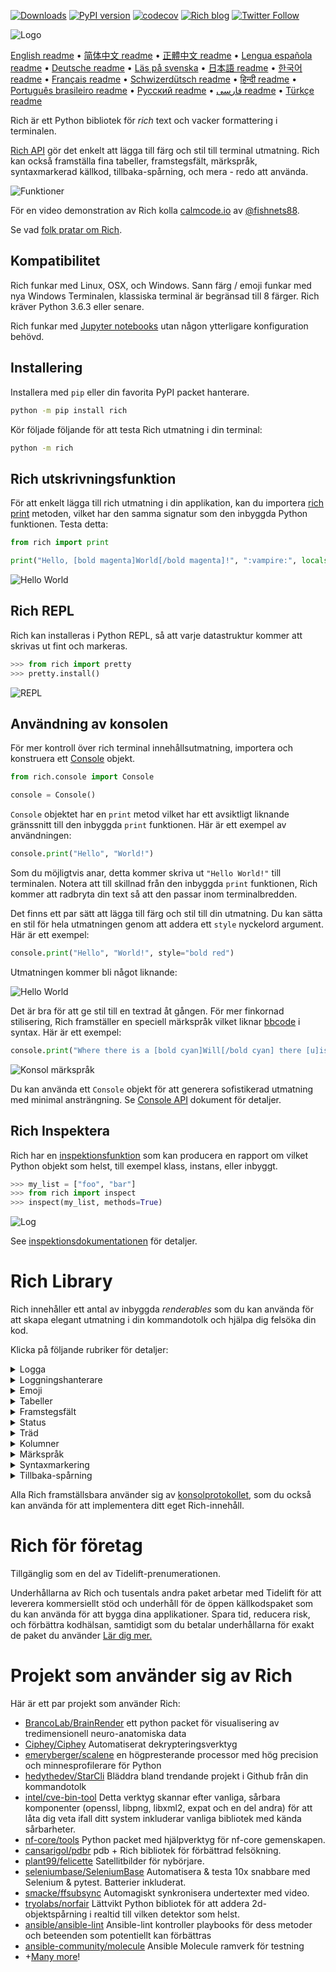 [![Downloads](https://pepy.tech/badge/rich/month)](https://pepy.tech/project/rich)
[![PyPI version](https://badge.fury.io/py/rich.svg)](https://badge.fury.io/py/rich)
[![codecov](https://codecov.io/gh/Textualize/rich/branch/master/graph/badge.svg)](https://codecov.io/gh/Textualize/rich)
[![Rich blog](https://img.shields.io/badge/blog-rich%20news-yellowgreen)](https://www.willmcgugan.com/tag/rich/)
[![Twitter Follow](https://img.shields.io/twitter/follow/willmcgugan.svg?style=social)](https://twitter.com/willmcgugan)

![Logo](https://github.com/Textualize/rich/raw/master/imgs/logo.svg)

[English readme](https://github.com/Textualize/rich/blob/master/README.md)
• [简体中文 readme](https://github.com/Textualize/rich/blob/master/README.cn.md)
• [正體中文 readme](https://github.com/Textualize/rich/blob/master/README.zh-tw.md)
• [Lengua española readme](https://github.com/Textualize/rich/blob/master/README.es.md)
• [Deutsche readme](https://github.com/Textualize/rich/blob/master/README.de.md)
• [Läs på svenska](https://github.com/Textualize/rich/blob/master/README.sv.md)
• [日本語 readme](https://github.com/Textualize/rich/blob/master/README.ja.md)
• [한국어 readme](https://github.com/Textualize/rich/blob/master/README.kr.md)
• [Français readme](https://github.com/Textualize/rich/blob/master/README.fr.md)
• [Schwizerdütsch readme](https://github.com/Textualize/rich/blob/master/README.de-ch.md)
• [हिन्दी readme](https://github.com/Textualize/rich/blob/master/README.hi.md)
• [Português brasileiro readme](https://github.com/Textualize/rich/blob/master/README.pt-br.md)
• [Русский readme](https://github.com/Textualize/rich/blob/master/README.ru.md)
• [فارسی readme](https://github.com/Textualize/rich/blob/master/README.fa.md)
• [Türkçe readme](https://github.com/Textualize/rich/blob/master/README.tr.md)

Rich är ett Python bibliotek för _rich_ text och vacker formattering i terminalen.

[Rich API](https://rich.readthedocs.io/en/latest/) gör det enkelt att lägga till färg och stil till terminal utmatning. Rich kan också framställa fina tabeller, framstegsfält, märkspråk, syntaxmarkerad källkod, tillbaka-spårning, och mera - redo att använda.

![Funktioner](https://github.com/Textualize/rich/raw/master/imgs/features.png)

För en video demonstration av Rich kolla [calmcode.io](https://calmcode.io/rich/introduction.html) av [@fishnets88](https://twitter.com/fishnets88).

Se vad [folk pratar om Rich](https://www.willmcgugan.com/blog/pages/post/rich-tweets/).

## Kompatibilitet

Rich funkar med Linux, OSX, och Windows. Sann färg / emoji funkar med nya Windows Terminalen, klassiska terminal är begränsad till 8 färger. Rich kräver Python 3.6.3 eller senare.

Rich funkar med [Jupyter notebooks](https://jupyter.org/) utan någon ytterligare konfiguration behövd.

## Installering

Installera med `pip` eller din favorita PyPI packet hanterare.

```sh
python -m pip install rich
```

Kör följade följande för att testa Rich utmatning i din terminal:

```sh
python -m rich
```

## Rich utskrivningsfunktion

För att enkelt lägga till rich utmatning i din applikation, kan du importera [rich print](https://rich.readthedocs.io/en/latest/introduction.html#quick-start) metoden, vilket har den samma signatur som den inbyggda Python funktionen. Testa detta:

```python
from rich import print

print("Hello, [bold magenta]World[/bold magenta]!", ":vampire:", locals())
```

![Hello World](https://github.com/Textualize/rich/raw/master/imgs/print.png)

## Rich REPL

Rich kan installeras i Python REPL, så att varje datastruktur kommer att skrivas ut fint och markeras.

```python
>>> from rich import pretty
>>> pretty.install()
```

![REPL](https://github.com/Textualize/rich/raw/master/imgs/repl.png)

## Användning av konsolen

För mer kontroll över rich terminal innehållsutmatning, importera och konstruera ett [Console](https://rich.readthedocs.io/en/latest/reference/console.html#rich.console.Console) objekt.

```python
from rich.console import Console

console = Console()
```

`Console` objektet har en `print` metod vilket har ett avsiktligt liknande gränssnitt till den inbyggda `print` funktionen. Här är ett exempel av användningen:

```python
console.print("Hello", "World!")
```

Som du möjligtvis anar, detta kommer skriva ut `"Hello World!"` till terminalen. Notera att till skillnad från den inbyggda `print` funktionen, Rich kommer att radbryta din text så att den passar inom terminalbredden.

Det finns ett par sätt att lägga till färg och stil till din utmatning. Du kan sätta en stil för hela utmatningen genom att addera ett `style` nyckelord argument. Här är ett exempel:

```python
console.print("Hello", "World!", style="bold red")
```

Utmatningen kommer bli något liknande:

![Hello World](https://github.com/Textualize/rich/raw/master/imgs/hello_world.png)

Det är bra för att ge stil till en textrad åt gången. För mer finkornad stilisering, Rich framställer en speciell märkspråk vilket liknar [bbcode](https://en.wikipedia.org/wiki/BBCode) i syntax. Här är ett exempel:

```python
console.print("Where there is a [bold cyan]Will[/bold cyan] there [u]is[/u] a [i]way[/i].")
```

![Konsol märkspråk](https://github.com/Textualize/rich/raw/master/imgs/where_there_is_a_will.png)

Du kan använda ett `Console` objekt för att generera sofistikerad utmatning med minimal ansträngning. Se [Console API](https://rich.readthedocs.io/en/latest/console.html) dokument för detaljer.

## Rich Inspektera

Rich har en [inspektionsfunktion](https://rich.readthedocs.io/en/latest/reference/init.html?highlight=inspect#rich.inspect) som kan producera en rapport om vilket Python objekt som helst, till exempel klass, instans, eller inbyggt.

```python
>>> my_list = ["foo", "bar"]
>>> from rich import inspect
>>> inspect(my_list, methods=True)
```

![Log](https://github.com/Textualize/rich/raw/master/imgs/inspect.png)

See [inspektionsdokumentationen](https://rich.readthedocs.io/en/latest/reference/init.html#rich.inspect) för detaljer.

# Rich Library

Rich innehåller ett antal av inbyggda _renderables_ som du kan använda för att skapa elegant utmatning i din kommandotolk och hjälpa dig felsöka din kod.

Klicka på följande rubriker för detaljer:

<details>
<summary>Logga</summary>

`Console` objektet har en `log()` metod vilket har liknande gränssnitt som `print()`, men framställer även en kolumn för den nuvarande tid och fil samt rad vilket gjorde anroppet. Som standard kommer Rich att markera syntax för Python strukturer och för repr strängar. Ifall du loggar en samling (det vill säga en ordbok eller en lista) kommer Rich att finskriva ut det så att det passar i det tillgängliga utrymme. Här är ett exempel av dessa funktioner.

```python
from rich.console import Console
console = Console()

test_data = [
    {"jsonrpc": "2.0", "method": "sum", "params": [None, 1, 2, 4, False, True], "id": "1",},
    {"jsonrpc": "2.0", "method": "notify_hello", "params": [7]},
    {"jsonrpc": "2.0", "method": "subtract", "params": [42, 23], "id": "2"},
]

def test_log():
    enabled = False
    context = {
        "foo": "bar",
    }
    movies = ["Deadpool", "Rise of the Skywalker"]
    console.log("Hello from", console, "!")
    console.log(test_data, log_locals=True)


test_log()
```

Det ovanstående har följande utmatning:

![Log](https://github.com/Textualize/rich/raw/master/imgs/log.png)

Notera `log_locals` argumentet, vilket utmatar en tabell innehållandes de lokala variablerna varifrån log metoden kallades från.

Log metoden kan användas för att logga till terminal för långkörande applikationer så som servrar, men är också en väldigt bra felsökningsverktyg.

</details>
<details>
<summary>Loggningshanterare</summary>

Du kan också använda den inbyggda [Handler klassen](https://rich.readthedocs.io/en/latest/logging.html) för att formatera och färglägga utmatningen från Pythons loggningsmodul. Här är ett exempel av utmatningen:

![Loggning](https://github.com/Textualize/rich/raw/master/imgs/logging.png)

</details>

<details>
<summary>Emoji</summary>

För att infoga en emoji till konsolutmatningen placera namnet mellan två kolon. Här är ett exempel:

```python
>>> console.print(":smiley: :vampire: :pile_of_poo: :thumbs_up: :raccoon:")
😃 🧛 💩 👍 🦝
```

Vänligen använd denna funktion klokt.

</details>

<details>
<summary>Tabeller</summary>

Rich kan framställa flexibla [tabeller](https://rich.readthedocs.io/en/latest/tables.html) med unicode boxkaraktärer. Det finns en stor mängd av formateringsalternativ för gränser, stilar, och celljustering etc.

![Tabell film](https://github.com/Textualize/rich/raw/master/imgs/table_movie.gif)

Animationen ovan genererades utav [table_movie.py](https://github.com/Textualize/rich/blob/master/examples/table_movie.py) i exempelkatalogen.

Här är ett exempel av en enklare tabell:

```python
from rich.console import Console
from rich.table import Table

console = Console()

table = Table(show_header=True, header_style="bold magenta")
table.add_column("Date", style="dim", width=12)
table.add_column("Title")
table.add_column("Production Budget", justify="right")
table.add_column("Box Office", justify="right")
table.add_row(
    "Dec 20, 2019", "Star Wars: The Rise of Skywalker", "$275,000,000", "$375,126,118"
)
table.add_row(
    "May 25, 2018",
    "[red]Solo[/red]: A Star Wars Story",
    "$275,000,000",
    "$393,151,347",
)
table.add_row(
    "Dec 15, 2017",
    "Star Wars Ep. VIII: The Last Jedi",
    "$262,000,000",
    "[bold]$1,332,539,889[/bold]",
)

console.print(table)
```

Detta producerar följande utmatning:

![tabell](https://github.com/Textualize/rich/raw/master/imgs/table.png)

Notera att konsol märkspråk är framställt på samma sätt som `print()` och `log()`. I själva verket, vad som helst som är framställt av Rich kan inkluderas i rubriker / rader (även andra tabeller).

`Table` klassen är smart nog att storleksändra kolumner att passa den tillgängliga bredden av terminalen, och slår in text ifall det behövs. Här är samma exempel, med terminalen gjord mindre än tabell ovan:

![tabell2](https://github.com/Textualize/rich/raw/master/imgs/table2.png)

</details>

<details>
<summary>Framstegsfält</summary>

Rich kan framställa flera flimmerfria [framstegsfält](https://rich.readthedocs.io/en/latest/progress.html) för att följa långvariga uppgifter.

För grundläggande användning, slå in valfri sekvens i `track` funktion och iterera över resultatet. Här är ett exempel:

```python
from rich.progress import track

for step in track(range(100)):
    do_step(step)
```

Det är inte mycket svårare att lägga till flera framstegsfält. Här är ett exempel tagen från dokumentationen:

![framsteg](https://github.com/Textualize/rich/raw/master/imgs/progress.gif)

Dessa kolumner kan konfigureras att visa vilka detaljer du vill. Inbyggda kolumner inkluderar procentuell färdig, filstorlek, filhastighet, och återstående tid. Här är ännu ett exempel som visar en pågående nedladdning:

![framsteg](https://github.com/Textualize/rich/raw/master/imgs/downloader.gif)

För att själv testa detta, kolla [examples/downloader.py](https://github.com/Textualize/rich/blob/master/examples/downloader.py) vilket kan ladda ner flera URLs samtidigt medan visar framsteg.

</details>

<details>
<summary>Status</summary>

För situationer där det är svårt att beräkna framsteg, kan du använda [status](https://rich.readthedocs.io/en/latest/reference/console.html#rich.console.Console.status) metoden vilket kommer visa en 'snurra' animation och meddelande. Animationen hindrar dig inte från att använda konsolen som normalt. Här är ett exempel:

```python
from time import sleep
from rich.console import Console

console = Console()
tasks = [f"task {n}" for n in range(1, 11)]

with console.status("[bold green]Working on tasks...") as status:
    while tasks:
        task = tasks.pop(0)
        sleep(1)
        console.log(f"{task} complete")
```

Detta genererar följande utmatning i terminalen.

![status](https://github.com/Textualize/rich/raw/master/imgs/status.gif)

Snurra animationen är lånad ifrån [cli-spinners](https://www.npmjs.com/package/cli-spinners). Du kan välja en snurra genom att specifiera `spinner` parametern. Kör följande kommando för att se tillgängliga värden:

```
python -m rich.spinner
```

Kommandot ovan genererar följande utmatning i terminalen:

![Snurror](https://github.com/Textualize/rich/raw/master/imgs/spinners.gif)

</details>

<details>
<summary>Träd</summary>

Rich kan framställa ett [träd](https://rich.readthedocs.io/en/latest/tree.html) med riktlinjer. Ett träd är idealt för att visa en filstruktur, eller andra hierarkiska data.

Etiketter på trädet kan vara enkelt text eller något annat som Rich kan framställa. Kör följande för en demonstration:

```
python -m rich.tree
```

Detta genererar följande utmatning:

![märkspråk](https://github.com/Textualize/rich/raw/master/imgs/tree.png)

Se [tree.py](https://github.com/Textualize/rich/blob/master/examples/tree.py) exemplet för ett skript som visar en trädvy av vilken katalog som helst, som liknar linux `tree` kommandot.

</details>

<details>
<summary>Kolumner</summary>

Rich kan framställa innehåll i prydliga [kolumner](https://rich.readthedocs.io/en/latest/columns.html) med lika eller optimal bredd. Här är en grundläggande klon av (MacOS / Linux) `ls` kommandot vilket visar en kataloglista i kolumner:

```python
import os
import sys

from rich import print
from rich.columns import Columns

directory = os.listdir(sys.argv[1])
print(Columns(directory))
```

Följande skärmdump är resultatet från [kolumner exempelet](https://github.com/Textualize/rich/blob/master/examples/columns.py) vilket visar data tagen från ett API i kolumner:

![kolumner](https://github.com/Textualize/rich/raw/master/imgs/columns.png)

</details>

<details>
<summary>Märkspråk</summary>

Rich kan framställa [märkspråk](https://rich.readthedocs.io/en/latest/markdown.html) och gör ett rimligt jobb med att översätta formateringen till terminalen.

För att framställa märkspråk importera `Markdown` klassen och konstruera den med en sträng innehållandes märkspråkskod. Mata sedan ut det till konsolen. Här är ett exempel:

```python
from rich.console import Console
from rich.markdown import Markdown

console = Console()
with open("README.md") as readme:
    markdown = Markdown(readme.read())
console.print(markdown)
```

Detta kommer att producera utmatning som liknar följande:

![märkspråk](https://github.com/Textualize/rich/raw/master/imgs/markdown.png)

</details>

<details>
<summary>Syntaxmarkering</summary>

Rich använder [pygments](https://pygments.org/) biblioteket för att implementera [syntax markering](https://rich.readthedocs.io/en/latest/syntax.html). Användningen är liknande till framställa märkspråk; konstruera ett `Syntax` objekt och skriv ut den till konsolen. Här är ett exempel:

```python
from rich.console import Console
from rich.syntax import Syntax

my_code = '''
def iter_first_last(values: Iterable[T]) -> Iterable[Tuple[bool, bool, T]]:
    """Iterate and generate a tuple with a flag for first and last value."""
    iter_values = iter(values)
    try:
        previous_value = next(iter_values)
    except StopIteration:
        return
    first = True
    for value in iter_values:
        yield first, False, previous_value
        first = False
        previous_value = value
    yield first, True, previous_value
'''
syntax = Syntax(my_code, "python", theme="monokai", line_numbers=True)
console = Console()
console.print(syntax)
```

Detta kommer producera följande utmatning:

![syntax](https://github.com/Textualize/rich/raw/master/imgs/syntax.png)

</details>

<details>
<summary>Tillbaka-spårning</summary>

Rich kan framställa [vackra tillbaka-spårningar](https://rich.readthedocs.io/en/latest/traceback.html) vilket är enklare att läsa och visar mer kod än vanliga Python tillbaka-spårningar. Du kan sätta Rich som standard tillbaka-spårningshanterare så att alla ofångade undantag kommer att framställas av Rich.

Så här ser det ut på OSX (liknande på Linux):

![traceback](https://github.com/Textualize/rich/raw/master/imgs/traceback.png)

</details>

Alla Rich framställsbara använder sig av [konsolprotokollet](https://rich.readthedocs.io/en/latest/protocol.html), som du också kan använda för att implementera ditt eget Rich-innehåll.

# Rich för företag

Tillgänglig som en del av Tidelift-prenumerationen.

Underhållarna av Rich och tusentals andra paket arbetar med Tidelift för att leverera kommersiellt stöd och underhåll för de öppen källkodspaket som du kan använda för att bygga dina applikationer. Spara tid, reducera risk, och förbättra kodhälsan, samtidigt som du betalar underhållarna för exakt de paket du använder [Lär dig mer.](https://tidelift.com/subscription/pkg/pypi-rich?utm_source=pypi-rich&utm_medium=referral&utm_campaign=enterprise&utm_term=repo)

# Projekt som använder sig av Rich

Här är ett par projekt som använder Rich:

- [BrancoLab/BrainRender](https://github.com/BrancoLab/BrainRender)
  ett python packet för visualisering av tredimensionell neuro-anatomiska data
- [Ciphey/Ciphey](https://github.com/Ciphey/Ciphey)
  Automatiserat dekrypteringsverktyg
- [emeryberger/scalene](https://github.com/emeryberger/scalene)
  en högpresterande processor med hög precision och minnesprofilerare för Python
- [hedythedev/StarCli](https://github.com/hedythedev/starcli)
  Bläddra bland trendande projekt i Github från din kommandotolk
- [intel/cve-bin-tool](https://github.com/intel/cve-bin-tool)
  Detta verktyg skannar efter vanliga, sårbara komponenter (openssl, libpng, libxml2, expat och en del andra) för att låta dig veta ifall ditt system inkluderar vanliga bibliotek med kända sårbarheter.
- [nf-core/tools](https://github.com/nf-core/tools)
  Python packet med hjälpverktyg för nf-core gemenskapen.
- [cansarigol/pdbr](https://github.com/cansarigol/pdbr)
  pdb + Rich bibliotek för förbättrad felsökning.
- [plant99/felicette](https://github.com/plant99/felicette)
  Satellitbilder för nybörjare.
- [seleniumbase/SeleniumBase](https://github.com/seleniumbase/SeleniumBase)
  Automatisera & testa 10x snabbare med Selenium & pytest. Batterier inkluderat.
- [smacke/ffsubsync](https://github.com/smacke/ffsubsync)
  Automagiskt synkronisera undertexter med video.
- [tryolabs/norfair](https://github.com/tryolabs/norfair)
  Lättvikt Python bibliotek för att addera 2d-objektspårning i realtid till vilken detektor som helst.
- [ansible/ansible-lint](https://github.com/ansible/ansible-lint) Ansible-lint kontroller playbooks för dess metoder och beteenden som potentiellt kan förbättras
- [ansible-community/molecule](https://github.com/ansible-community/molecule) Ansible Molecule ramverk för testning
- +[Many more](https://github.com/Textualize/rich/network/dependents)!
